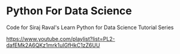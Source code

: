 # Python For Data Science

Code for Siraj Raval's Learn Python for Data Science Tutorial Series

https://www.youtube.com/playlist?list=PL2-dafEMk2A6QKz1mrk1uIGfHkC1zZ6UU
